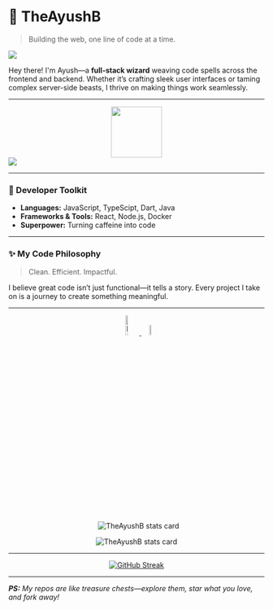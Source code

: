 # 👾 TheAyushB  
> Building the web, one line of code at a time.  

![](https://komarev.com/ghpvc/?username=TheAyushB&color=dc143c&label=Profile+Visits)

Hey there! I'm Ayush—a **full-stack wizard** weaving code spells across the frontend and backend. Whether it’s crafting sleek user interfaces or taming complex server-side beasts, I thrive on making things work seamlessly.  

---
<div align="center">
  <img src="https://media.giphy.com/media/M9gbBd9nbDrOTu1Mqx/giphy.gif" width="100"/>
   

  <div id="badges">
    <a href="https://www.x.com/TheAyushB/">
      <img src="https://camo.githubusercontent.com/213350af8c3cb4290dfbec491a2a3d1cb35dfc71043d0053aeb1187a0d9da468/68747470733a2f2f696d672e736869656c64732e696f2f62616467652f582f547769747465722d3030303030303f7374796c653d666f722d7468652d6261646765266c6f676f3d78266c6f676f436f6c6f723d7768697465" data-canonical-src="https://img.shields.io/badge/X/Twitter-000000?style=for-the-badge&amp;logo=x&amp;logoColor=white" style="max-width: 100%; display: block">
    </a>
    
  </div>
</div>

---


### 🧰 Developer Toolkit  
- **Languages:** JavaScript, TypeScipt, Dart, Java
- **Frameworks & Tools:** React, Node.js, Docker  
- **Superpower:** Turning caffeine into code  

---

### ✨ My Code Philosophy  

> Clean. Efficient. Impactful.

I believe great code isn’t just functional—it tells a story. Every project I take on is a journey to create something meaningful.  

---

  
<div id="header" align="center">
    <a href="https://leetcode.com/TheAyushB/">
      <img src="https://img.shields.io/badge/Leetcode-black?style=flat-square&logo=leetcode&logoColor=white" alt="Leetcode Badge" width=10%/>
    </a>
    <a href="https://www.linkedin.com/in/TheAyushB">
      <img src="https://img.shields.io/badge/LinkedIn-blue?style=flat-square&logo=linkedin&logoColor=white" alt="LinkedIn Badge" width=7%/>
    </a>
  <br />
  <p>&nbsp;
  <img align="center" src="https://github-readme-stats.vercel.app/api?username=TheAyushB&show_icons=true&theme=tokyonight&title_color=000000&text_color=000000&bg_color=ffffff&hide_border=true" alt="TheAyushB stats card" /></p>
  <p>
  <img align="center" src="https://github-readme-stats.vercel.app/api/top-langs?username=TheAyushB&theme=radical&title_color=000000&text_color=000000&bg_color=ffffff&hide_border=true&layout=compact" alt="TheAyushB stats card" /></p>
</div>
<hr />
<div align="center">
  
[![GitHub Streak](https://streak-stats.demolab.com/?user=TheAyushB&theme=ads-juicy-fresh)](https://git.io/streak-stats)
  
</div>

---

_**PS:** My repos are like treasure chests—explore them, star what you love, and fork away!_  
